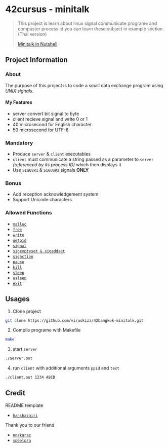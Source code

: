<!-- <div align=center >
<h1>42cursus - minitalk</h1>
<img src="https://raw.githubusercontent.com/viruskizz/viruskizz-myutils/main/ft_printf_badge.png" alt="printft_badge" />
</div> -->
# 42cursus - minitalk

>
> This project is learn about linux signal communicate programe and compuster process id
> you can learn these subject in example section (Thai version)
>
> <a href="exmaple">Minitalk in Nutshell</a>
>

## Project Information

### About

The purpose of this project is to code a small data exchange program using *UNIX signals*.

#### My Features

- server convert bit signal to byte
- client recieve signal and write 0 or 1
- 40 microsecond for English character
- 50 microsecond for UTF-8

### Mandatory

- Produce `server` & `client` executables
- `client` must communicate a string passed as a parameter to `server` *(referenced by its process ID)* which then displays it
- Use `SIGUSR1` & `SIGUSR2` signals **ONLY**

### Bonus

- Add reception acknowledgement system
- Support Unicode characters

### Allowed Functions

- [`malloc`](https://man7.org/linux/man-pages/man3/free.3.html)
- [`free`](https://man7.org/linux/man-pages/man3/free.3.html)
- [`write`](https://man7.org/linux/man-pages/man2/write.2.html)
- [`getpid`](https://man7.org/linux/man-pages/man2/getpid.2.html)
- [`signal`](https://man7.org/linux/man-pages/man2/signal.2.html)
- [`sigemptyset & sigaddset`](https://man7.org/linux/man-pages/man3/sigsetops.3.html)
- [`sigaction`](https://man7.org/linux/man-pages/man2/sigaction.2.html)
- [`pause`](https://man7.org/linux/man-pages/man2/pause.2.html)
- [`kill`](https://man7.org/linux/man-pages/man2/kill.2.html)
- [`sleep`](https://man7.org/linux/man-pages/man3/sleep.3.html)
- [`usleep`](https://man7.org/linux/man-pages/man3/usleep.3.html)
- [`exit`](https://man7.org/linux/man-pages/man3/exit.3.html)

## Usages

1. Clone project

```sh
git clone https://github.com/viruskizz/42bangkok-minitalk.git
```

2. Compile programe with Makefile

```sh
make
```

3. start `server`

```sh
./server.out
```

4. run `client` with additional arguments `ppid` and `text`

```sh
./client.out 1234 ABCD
```

## Credit

README template
- [`hanshazairi`](https://github.com/hanshazairi)

Thank you to our friend
- [`nnakarac`](https://profile.intra.42.fr/users/nnakarac/)
- [`spoolpra`](https://profile.intra.42.fr/users/spoolpra/)